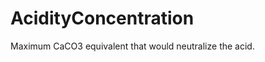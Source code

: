 AcidityConcentration
====================

Maximum CaCO3 equivalent that would neutralize the acid.
